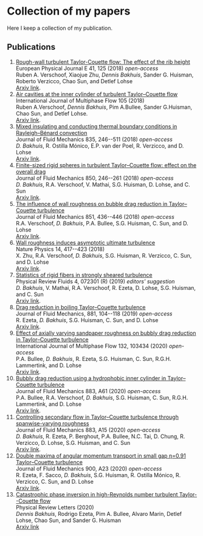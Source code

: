 # Collection of my papers
Here I keep a collection of my publication.

## Publications
1.  [Rough-wall turbulent Taylor-Couette flow: The effect of the rib height](https://link.springer.com/article/10.1140/epje/i2018-11736-2)\
    European Physical Journal E 41, 125 (2018) *open-access*\
    Ruben A. Verschoof, Xiaojue Zhu, *Dennis Bakhuis*, Sander G. Huisman, Roberto Verzicco, Chao Sun, and Detlef Lohse\
    [Arxiv link](https://arxiv.org/abs/1805.00955).
2.  [Air cavities at the inner cylinder of turbulent Taylor–Couette flow](https://www.sciencedirect.com/science/article/abs/pii/S0301932217309503?via%3Dihub)\
    International Journal of Multiphase Flow 105 (2018)\
    Ruben A.Verschoof, *Dennis Bakhuis*, Pim A.Bullee, Sander G.Huisman, Chao Sun, and Detlef Lohse.\
    [Arxiv link](https://arxiv.org/abs/1712.02221).
3.  [Mixed insulating and conducting thermal boundary conditions in Rayleigh–Bénard convection](https://www.cambridge.org/core/journals/journal-of-fluid-mechanics/article/mixed-insulating-and-conducting-thermal-boundary-conditions-in-rayleighbenard-convection/BE6B1738E0575AF7DF468CC9FDA96106)\
    Journal of Fluid Mechanics 835, 246--511 (2018) *open-access*\
    *D. Bakhuis*, R. Ostilla Mónico, E.P. van der Poel, R. Verzicco, and D. Lohse\
    [Arxiv link](https://arxiv.org/abs/1702.06782).
4.  [Finite-sized rigid spheres in turbulent Taylor–Couette flow: effect on the overall drag](https://www.cambridge.org/core/journals/journal-of-fluid-mechanics/article/finitesized-rigid-spheres-in-turbulent-taylorcouette-flow-effect-on-the-overall-drag/F5711D08AE9BD758D3EA6D16C1B3B3D0)\
    Journal of Fluid Mechanics 850, 246--261 (2018) *open-access*\
    *D. Bakhuis*, R.A. Verschoof, V. Mathai, S.G. Huisman, D. Lohse, and C. Sun\
    [Arxiv link](https://arxiv.org/abs/1712.02591).
5.  [The influence of wall roughness on bubble drag reduction in Taylor–Couette turbulence](https://www.cambridge.org/core/journals/journal-of-fluid-mechanics/article/influence-of-wall-roughness-on-bubble-drag-reduction-in-taylorcouette-turbulence/4FC141BD1F514844C449ABA61551478B)\
    Journal of Fluid Mechanics 851, 436--446 (2018) *open-access*\
    R.A. Verschoof, *D. Bakhuis*, P.A. Bullee, S.G. Huisman, C. Sun, and D. Lohse\
    [Arxiv link](https://arxiv.org/abs/1804.02749).
6.  [Wall roughness induces asymptotic ultimate turbulence](https://www.nature.com/articles/s41567-017-0026-3)\
    Nature Physics 14, 417--423 (2018)\
    X. Zhu, R.A. Verschoof, *D. Bakhuis*, S.G. Huisman, R. Verzicco, C. Sun, and D. Lohse\
    [Arxiv link](https://arxiv.org/abs/1802.04356).
7.  [Statistics of rigid fibers in strongly sheared turbulence](https://journals.aps.org/prfluids/abstract/10.1103/PhysRevFluids.4.072301)\
    Physical Review Fluids 4, 072301 (R) (2019) *editors' suggestion*\
    *D. Bakhuis*, V. Mathai, R.A. Verschoof, R. Ezeta, D. Lohse, S.G. Huisman, and C. Sun\
    [Arxiv link](https://arxiv.org/abs/1908.07850).
8.  [Drag reduction in boiling Taylor–Couette turbulence](https://www.cambridge.org/core/journals/journal-of-fluid-mechanics/article/drag-reduction-in-boiling-taylorcouette-turbulence/831DB36E6219480ED4BFFCB52BCD4F54)\
    Journal of Fluid Mechanics, 881, 104--118 (2019) *open-access*\
    R. Ezeta, *D. Bakhuis*, S.G. Huisman, C. Sun, and D. Lohse\
    [Arxiv link](https://arxiv.org/abs/1909.03944).
9.  [Effect of axially varying sandpaper roughness on bubbly drag reduction in Taylor–Couette turbulence](https://www.sciencedirect.com/science/article/pii/S0301932220305437)\
    International Journal of Multiphase Flow 132, 103434 (2020) *open-access*\
    P.A. Bullee, *D. Bakhuis*, R. Ezeta, S.G. Huisman, C. Sun, R.G.H. Lammertink, and D. Lohse\
    [Arxiv link](https://arxiv.org/abs/2006.01930).
10. [Bubbly drag reduction using a hydrophobic inner cylinder in Taylor–Couette turbulence](https://www.cambridge.org/core/journals/journal-of-fluid-mechanics/article/bubbly-drag-reduction-using-a-hydrophobic-inner-cylinder-in-taylorcouette-turbulence/4B4F711389EB755866F5396187B46FC4)\
    Journal of Fluid Mechanics 883, A61 (2020) *open-access*\
    P.A. Bullee, R.A. Verschoof, *D. Bakhuis*, S.G. Huisman, C. Sun, R.G.H. Lammertink, and D. Lohse\
    [Arxiv link](https://arxiv.org/abs/2006.08412).
11. [Controlling secondary flow in Taylor–Couette turbulence through spanwise-varying roughness](https://www.cambridge.org/core/journals/journal-of-fluid-mechanics/article/controlling-secondary-flow-in-taylorcouette-turbulence-through-spanwisevarying-roughness/DCF4A879135975A0994C769F6F4EF7BE)\
    Journal of Fluid Mechanics 883, A15 (2020) *open-access*\
    *D. Bakhuis*, R. Ezeta, P. Berghout, P.A. Bullee, N.C. Tai, D. Chung, R. Verzicco, D. Lohse, S.G. Huisman, and C. Sun\
    [Arxiv link](https://arxiv.org/abs/1905.06788).
12. [Double maxima of angular momentum transport in small gap η=0.91 Taylor–Couette turbulence](https://www.cambridge.org/core/journals/journal-of-fluid-mechanics/article/double-maxima-of-angular-momentum-transport-in-small-gap-eta-091-taylorcouette-turbulence/1F82C5B7D125875882F9B40CC751732A)\
    Journal of Fluid Mechanics 900, A23 (2020) *open-access*\
    R. Ezeta, F. Sacco, *D. Bakhuis*, S.G. Huisman, R. Ostilla Mónico, R. Verzicco, C. Sun, and D. Lohse\
    [Arxiv link](https://arxiv.org/abs/2006.03528).
13. [Catastrophic phase inversion in high-Reynolds number turbulent Taylor--Couette flow]()\
    Physical Review Letters (2020)\
    *Dennis Bakhuis*, Rodrigo Ezeta, Pim A. Bullee, Alvaro Marin, Detlef Lohse, Chao Sun, and Sander G. Huisman\
    [Arxiv link](https://arxiv.org/abs/2010.03200)


